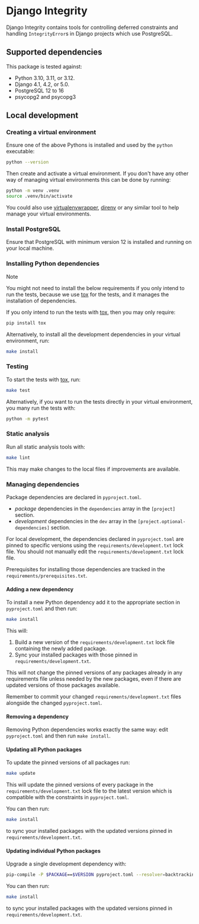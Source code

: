 # Django Integrity

Django Integrity contains tools for controlling deferred constraints
and handling `IntegrityError`s in Django projects which use PostgreSQL.

## Supported dependencies

This package is tested against:

- Python 3.10, 3.11, or 3.12.
- Django 4.1, 4.2, or 5.0.
- PostgreSQL 12 to 16
- psycopg2 and psycopg3

## Local development

### Creating a virtual environment

Ensure one of the above Pythons is installed and used by the `python` executable:

```sh
python --version
```

Then create and activate a virtual environment. If you don't have any other way of managing virtual
environments this can be done by running:

```sh
python -m venv .venv
source .venv/bin/activate
```

You could also use [virtualenvwrapper], [direnv] or any similar tool to help manage your virtual
environments.

### Install PostgreSQL

Ensure that PostgreSQL with minimum version 12 is installed and running on your local machine. 

### Installing Python dependencies

> [!NOTE]
> You might not need to install the below requirements if you only intend to run the tests,
> because we use [tox] for the tests, and it manages the installation of dependencies.

If you only intend to run the tests with [tox], then you may only require:

```sh
pip install tox
```

Alternatively, to install all the development dependencies in your virtual environment, run:

```sh
make install
```

[direnv]: https://direnv.net
[virtualenvwrapper]: https://virtualenvwrapper.readthedocs.io/

### Testing

To start the tests with [tox], run:

```sh
make test
```

Alternatively, if you want to run the tests directly in your virtual environment,
you many run the tests with:

```sh
python -m pytest
```

### Static analysis

Run all static analysis tools with:

```sh
make lint
```

This may make changes to the local files if improvements are available.

### Managing dependencies

Package dependencies are declared in `pyproject.toml`.

- _package_ dependencies in the `dependencies` array in the `[project]` section.
- _development_ dependencies in the `dev` array in the `[project.optional-dependencies]` section.

For local development, the dependencies declared in `pyproject.toml` are pinned to specific
versions using the `requirements/development.txt` lock file.
You should not manually edit the `requirements/development.txt` lock file.

Prerequisites for installing those dependencies are tracked in the `requirements/prerequisites.txt`.


#### Adding a new dependency

To install a new Python dependency add it to the appropriate section in `pyproject.toml` and then
run:

```sh
make install
```

This will:

1. Build a new version of the `requirements/development.txt` lock file containing the newly added
   package.
2. Sync your installed packages with those pinned in `requirements/development.txt`.

This will not change the pinned versions of any packages already in any requirements file unless
needed by the new packages, even if there are updated versions of those packages available.

Remember to commit your changed `requirements/development.txt` files alongside the changed
`pyproject.toml`.

#### Removing a dependency

Removing Python dependencies works exactly the same way: edit `pyproject.toml` and then run
`make install`.

#### Updating all Python packages

To update the pinned versions of all packages run:

```sh
make update
```

This will update the pinned versions of every package in the `requirements/development.txt` lock
file to the latest version which is compatible with the constraints in `pyproject.toml`.

You can then run:

```sh
make install
```

to sync your installed packages with the updated versions pinned in `requirements/development.txt`.

#### Updating individual Python packages

Upgrade a single development dependency with:

```sh
pip-compile -P $PACKAGE==$VERSION pyproject.toml --resolver=backtracking --extra=dev --output-file=requirements/development.txt
```

You can then run:

```sh
make install
```

to sync your installed packages with the updated versions pinned in `requirements/development.txt`.

[tox]: https://tox.wiki
